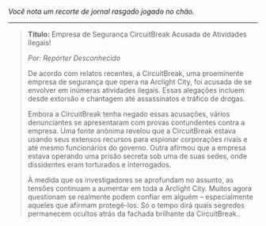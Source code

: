 _Você nota um recorte de jornal rasgado jogado no chão._

---

> **Título:** Empresa de Segurança CircuitBreak Acusada de Atividades Ilegais!
>
> _Por: Repórter Desconhecido_
>
> De acordo com relatos recentes, a CircuitBreak, uma proeminente empresa de segurança que opera na Arclight City, foi acusada de se envolver em inúmeras atividades ilegais. Essas alegações incluem desde extorsão e chantagem até assassinatos e tráfico de drogas.
>
> Embora a CircuitBreak tenha negado essas acusações, vários denunciantes se apresentaram com provas contundentes contra a empresa. Uma fonte anônima revelou que a CircuitBreak estava usando seus extensos recursos para espionar corporações rivais e até mesmo funcionários do governo. Outra afirmou que a empresa estava operando uma prisão secreta sob uma de suas sedes, onde dissidentes eram torturados e interrogados.
>
> À medida que os investigadores se aprofundam no assunto, as tensões continuam a aumentar em toda a Arclight City. Muitos agora questionam se realmente podem confiar em alguém – especialmente aqueles que afirmam protegê-los. Só o tempo dirá quais segredos permanecem ocultos atrás da fachada brilhante da CircuitBreak..
